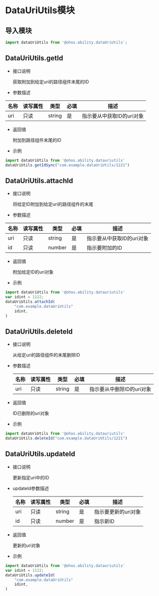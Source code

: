 # DataUriUtils模块

## 导入模块

```js
import dataUriUtils from '@ohos.ability.dataUriUtils';
```

## DataUriUtils.getId

- 接口说明

  获取附加到给定uri的路径组件末尾的ID

- 参数描述


| 名称 | 读写属性 | 类型   | 必填 | 描述                      |
| ---- | -------- | ------ | ---- | ------------------------- |
| uri  | 只读     | string | 是   | 指示要从中获取ID的uri对象 |

- 返回值

  附加到路径组件末尾的ID

- 示例

```js
import dataUriUtils from '@ohos.ability.datauriutils'
dataUriUtils.getIdSync("com.example.dataUriUtils/1221")
```



## DataUriUtils.attachId

- 接口说明

  将给定ID附加到给定uri的路径组件的末尾

- 参数描述


| 名称 | 读写属性 | 类型   | 必填 | 描述                      |
| ---- | -------- | ------ | ---- | ------------------------- |
| uri  | 只读     | string | 是   | 指示要从中获取ID的uri对象 |
| id   | 只读     | number | 是   | 指示要附加的ID            |

- 返回值

  附加给定ID的uri对象

- 示例

```js
import dataUriUtils from '@ohos.ability.datauriutils'
var idint = 1122;
dataUriUtils.attachId(
    "com.example.dataUriUtils"
	idint,
)
```



## DataUriUtils.deleteId

- 接口说明

  从给定uri的路径组件的末尾删除ID

- 参数描述

  | 名称 | 读写属性 | 类型   | 必填 | 描述                      |
  | ---- | -------- | ------ | ---- | ------------------------- |
  | uri  | 只读     | string | 是   | 指示要从中删除ID的uri对象 |

- 返回值

  ID已删除的uri对象

- 示例

```js
import dataUriUtils from '@ohos.ability.datauriutils'
dataUriUtils.deleteId("com.example.dataUriUtils/1221")
```



## DataUriUtils.updateId

- 接口说明 

  更新指定uri中的ID

- updateId参数描述

  | 名称 | 读写属性 | 类型   | 必填 | 描述                |
  | ---- | -------- | ------ | ---- | ------------------- |
  | uri  | 只读     | string | 是   | 指示要更新的uri对象 |
  | id   | 只读     | number | 是   | 指示新ID            |

- 返回值

  更新的uri对象

- 示例

```js
import dataUriUtils from '@ohos.ability.datauriutils'
var idint = 1122;
dataUriUtils.updateId(
    "com.example.dataUriUtils"
	idint,
)
```

